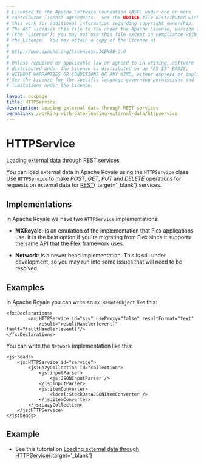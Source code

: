 ```yaml
---
# Licensed to the Apache Software Foundation (ASF) under one or more
# contributor license agreements.  See the NOTICE file distributed with
# this work for additional information regarding copyright ownership.
# The ASF licenses this file to You under the Apache License, Version 2.0
# (the "License"); you may not use this file except in compliance with
# the License.  You may obtain a copy of the License at
# 
# http://www.apache.org/licenses/LICENSE-2.0
# 
# Unless required by applicable law or agreed to in writing, software
# distributed under the License is distributed on an "AS IS" BASIS,
# WITHOUT WARRANTIES OR CONDITIONS OF ANY KIND, either express or implied.
# See the License for the specific language governing permissions and
# limitations under the License.

layout: docpage
title: HTTPService
description: Loading external data through REST services
permalink: /working-with-data/loading-external-data/httpservice
---
```


# HTTPService

Loading external data through REST services

You can load external data in Apache Royale using the `HTTPService` class. Use `HTTPService` to make _POST_, _GET_, _PUT_ and _DELETE_ operations for requests on external data for [REST](https://en.wikipedia.org/wiki/Representational_state_transfer){:target='_blank'} services.

## Implementations

In Apache Royale we have two `HTTPService` implementations:

* **MXRoyale**: Is an emulation of the implementation that Flex applications use. It is the best option if you're migrating from Flex since it supports the same API that the Flex framework uses.

* **Network**: Is a newer bead implementation. This is still under development, so you may run into some issues that will need to be resolved.

## Examples

In Apache Royale you can write an `mx:RemoteObject` like this:

```mxml
<fx:Declarations>
    	<mx:HTTPService id="srv" useProxy="false" resultFormat="text"
            result="resultHandler(event)" fault="faultHandler(event)"/>
</fx:Declarations>
```

You can write the `Network` implementation like this:

```mxml
<js:beads>
    <js:HTTPService id="service">
        <js:LazyCollection id="collection">
            <js:inputParser>
                <js:JSONInputParser />
            </js:inputParser>
            <js:itemConverter>
                <local:StockDataJSONItemConverter />
            </js:itemConverter> 
        </js:LazyCollection>
    </js:HTTPService>
</js:beads>
```

## Example

- See this tutorial on [Loading external data through HTTPService](https://royale.apache.org/loading-external-data-through-httpservice/){:target='_blank'} 
